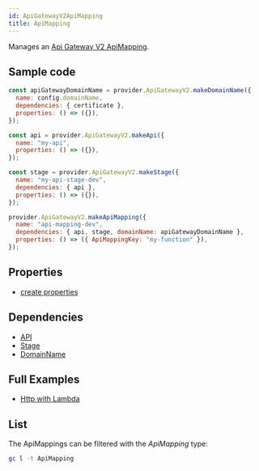 ```yaml
---
id: ApiGatewayV2ApiMapping
title: ApiMapping
---
```


Manages an [Api Gateway V2 ApiMapping](https://console.aws.amazon.com/apigateway/main/apis).

## Sample code

```js
const apiGatewayDomainName = provider.ApiGatewayV2.makeDomainName({
  name: config.domainName,
  dependencies: { certificate },
  properties: () => ({}),
});

const api = provider.ApiGatewayV2.makeApi({
  name: "my-api",
  properties: () => ({}),
});

const stage = provider.ApiGatewayV2.makeStage({
  name: "my-api-stage-dev",
  dependencies: { api },
  properties: () => ({}),
});

provider.ApiGatewayV2.makeApiMapping({
  name: "api-mapping-dev",
  dependencies: { api, stage, domainName: apiGatewayDomainName },
  properties: () => ({ ApiMappingKey: "my-function" }),
});
```

## Properties

- [create properties](https://docs.aws.amazon.com/AWSJavaScriptSDK/latest/AWS/ApiGatewayV2.html#createApiMapping-property)

## Dependencies

- [API](./ApiGatewayV2Api)
- [Stage](./ApiGatewayV2Stage)
- [DomainName](./ApiGatewayV2DomainName)

## Full Examples

- [Http with Lambda](https://github.com/grucloud/grucloud/tree/main/examples/aws/api-gateway-v2/http-lambda)

## List

The ApiMappings can be filtered with the _ApiMapping_ type:

```sh
gc l -t ApiMapping
```

```txt

```
